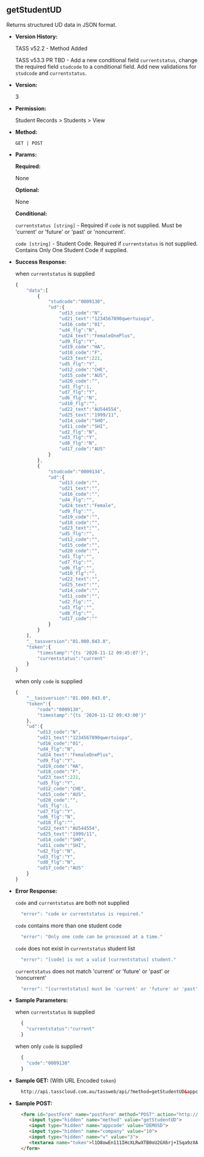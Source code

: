 **getStudentUD**
----
  Returns structured UD data in JSON format.
  
* **Version History:**

  TASS v52.2 - Method Added

  TASS v53.3 PR TBD - Add a new conditional field `currentstatus`, change the required field `studcode` to a conditional field. Add new validations for `studcode` and `currentstatus`.

* **Version:**

  3

* **Permission:**

  Student Records > Students > View

* **Method:**

  `GET | POST`
  
*  **Params:**

   **Required:**
 
   None

   **Optional:**

   None

   **Conditional:**

    `currentstatus [string]` - Required if `code` is not supplied. Must be 'current' or 'future' or 'past' or 'noncurrent'.

    `code [string]` - Student Code. Required if `currentstatus` is not supplied. Contains Only One Student Code if supplied.

* **Success Response:**

    when `currentstatus` is supplied
    ```javascript
    {
        "data":[
            {
                "studcode":"0009130",
                "ud":{
                    "ud13_code":"N",
                    "ud21_text":"1234567890qwertuiopa",
                    "ud16_code":"01",
                    "ud4_flg":"N",
                    "ud24_text":"FemaleOnePlus",
                    "ud9_flg":"Y",
                    "ud19_code":"HA",
                    "ud18_code":"F",
                    "ud23_text":221,
                    "ud5_flg":"Y",
                    "ud12_code":"CHE",
                    "ud15_code":"AUS",
                    "ud20_code":"",
                    "ud1_flg":1,
                    "ud7_flg":"Y",
                    "ud6_flg":"N",
                    "ud10_flg":"",
                    "ud22_text":"AU544554",
                    "ud25_text":"1999/11",
                    "ud14_code":"SHO",
                    "ud11_code":"SHI",
                    "ud2_flg":"N",
                    "ud3_flg":"Y",
                    "ud8_flg":"N",
                    "ud17_code":"AUS"
                }
            },
            {
                "studcode":"0009134",
                "ud":{
                    "ud13_code":"",
                    "ud21_text":"",
                    "ud16_code":"",
                    "ud4_flg":"",
                    "ud24_text":"Female",
                    "ud9_flg":"",
                    "ud19_code":"",
                    "ud18_code":"",
                    "ud23_text":"",
                    "ud5_flg":"",
                    "ud12_code":"",
                    "ud15_code":"",
                    "ud20_code":"",
                    "ud1_flg":"",
                    "ud7_flg":"",
                    "ud6_flg":"",
                    "ud10_flg":"",
                    "ud22_text":"",
                    "ud25_text":"",
                    "ud14_code":"",
                    "ud11_code":"",
                    "ud2_flg":"",
                    "ud3_flg":"",
                    "ud8_flg":"",
                    "ud17_code":""
                }
            }
        ],
        "__tassversion":"01.000.043.0",
        "token":{
            "timestamp":"{ts '2020-11-12 09:45:07'}",
            "currentstatus":"current"
        }
    }
    ```

    when only `code` is supplied
    ```javascript
    {
        "__tassversion":"01.000.043.0",
        "token":{
            "code":"0009130",
            "timestamp":"{ts '2020-11-12 09:43:00'}"
        },
        "ud":{
            "ud13_code":"N",
            "ud21_text":"1234567890qwertuiopa",
            "ud16_code":"01",
            "ud4_flg":"N",
            "ud24_text":"FemaleOnePlus",
            "ud9_flg":"Y",
            "ud19_code":"HA",
            "ud18_code":"F",
            "ud23_text":221,
            "ud5_flg":"Y",
            "ud12_code":"CHE",
            "ud15_code":"AUS",
            "ud20_code":"",
            "ud1_flg":1,
            "ud7_flg":"Y",
            "ud6_flg":"N",
            "ud10_flg":"",
            "ud22_text":"AU544554",
            "ud25_text":"1999/11",
            "ud14_code":"SHO",
            "ud11_code":"SHI",
            "ud2_flg":"N",
            "ud3_flg":"Y",
            "ud8_flg":"N",
            "ud17_code":"AUS"
        }
    }
    ```
 
* **Error Response:**

    `code` and `currentstatus` are both not supplied
    ```javascript
      "error": "code or currentstatus is required."
    ```

    `code` contains more than one student code
    ```javascript
      "error": "Only one code can be processed at a time."
    ```

    `code` does not exist in `currentstatus` student list
    ```javascript
      "error": "[code] is not a valid [currentstatus] student."
    ```

    `currentstatus` does not match 'current' or 'future' or 'past' or 'noncurrent'
    ```javascript
      "error": "[currentstatus] must be 'current' or 'future' or 'past' or 'noncurrent'."
    ```

* **Sample Parameters:**

    when `currentstatus` is supplied
  ```javascript
    {
      "currentstatus":"current"
    }
  ```

    when only `code` is supplied
  ```javascript
    {
      "code":"0009130"
    }
  ```

* **Sample GET:** (With URL Encoded `token`)

  ```HTML
    http://api.tasscloud.com.au/tassweb/api/?method=getStudentUD&appcode=DEMOSD&company=10&v=3&token=l1D8owEn111IHcXLRwXTB0oU2GX6rj%2BISqa9zXA8We3J3mwgjW5pdUvFK3%2FIZ4mJ4bMyfKTmEoup%2B3tTE9GeLQ%3D%3D
  ```
  
* **Sample POST:**

  ```HTML
    <form id="postForm" name="postForm" method="POST" action="http://api.tasscloud.com.au/tassweb/api/">
       <input type="hidden" name="method" value="getStudentUD">
       <input type="hidden" name="appcode" value="DEMOSD">
       <input type="hidden" name="company" value="10">
       <input type="hidden" name="v" value="3">
       <textarea name="token">l1D8owEn111IHcXLRwXTB0oU2GX6rj+ISqa9zXA8We3J3mwgjW5pdUvFK3/IZ4mJ4bMyfKTmEoup+3tTE9GeLQ==</textarea>
    </form>
  ```

